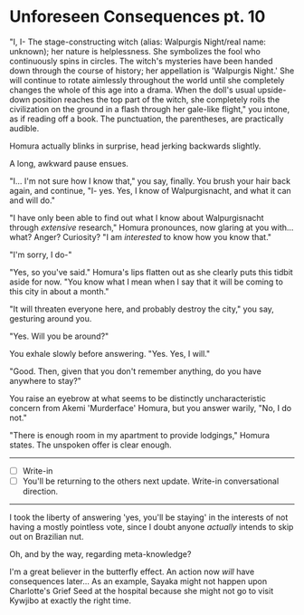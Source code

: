 # Unforeseen Consequences pt. 10

"I, I- The stage-constructing witch (alias: Walpurgis Night/real name: unknown); her nature is helplessness. She symbolizes the fool who continuously spins in circles. The witch's mysteries have been handed down through the course of history; her appellation is 'Walpurgis Night.' She will continue to rotate aimlessly throughout the world until she completely changes the whole of this age into a drama. When the doll's usual upside-down position reaches the top part of the witch, she completely roils the civilization on the ground in a flash through her gale-like flight," you intone, as if reading off a book. The punctuation, the parentheses, are practically audible.

Homura actually blinks in surprise, head jerking backwards slightly.

A long, awkward pause ensues.

"I... I'm not sure how I know that," you say, finally. You brush your hair back again, and continue, "I- yes. Yes, I know of Walpurgisnacht, and what it can and will do."

"I have only been able to find out what I know about Walpurgisnacht through *extensive* research," Homura pronounces, now glaring at you with... what? Anger? Curiosity? "I am *interested* to know how you know that."

"I'm sorry, I do-"

"Yes, so you've said." Homura's lips flatten out as she clearly puts this tidbit aside for now. "You know what I mean when I say that it will be coming to this city in about a month."

"It will threaten everyone here, and probably destroy the city," you say, gesturing around you.

"Yes. Will you be around?"

You exhale slowly before answering. "Yes. Yes, I will."

"Good. Then, given that you don't remember anything, do you have anywhere to stay?"

You raise an eyebrow at what seems to be distinctly uncharacteristic concern from Akemi 'Murderface' Homura, but you answer warily, "No, I do not."

"There is enough room in my apartment to provide lodgings," Homura states. The unspoken offer is clear enough.

---

- [ ] Write-in
- [ ] You'll be returning to the others next update. Write-in conversational direction.

---

I took the liberty of answering 'yes, you'll be staying' in the interests of not having a mostly pointless vote, since I doubt anyone *actually* intends to skip out on Brazilian nut.

Oh, and by the way, regarding meta-knowledge?

I'm a great believer in the butterfly effect. An action now *will* have consequences later... As an example, Sayaka might not happen upon Charlotte's Grief Seed at the hospital because she might not go to visit Kywjibo at exactly the right time.
